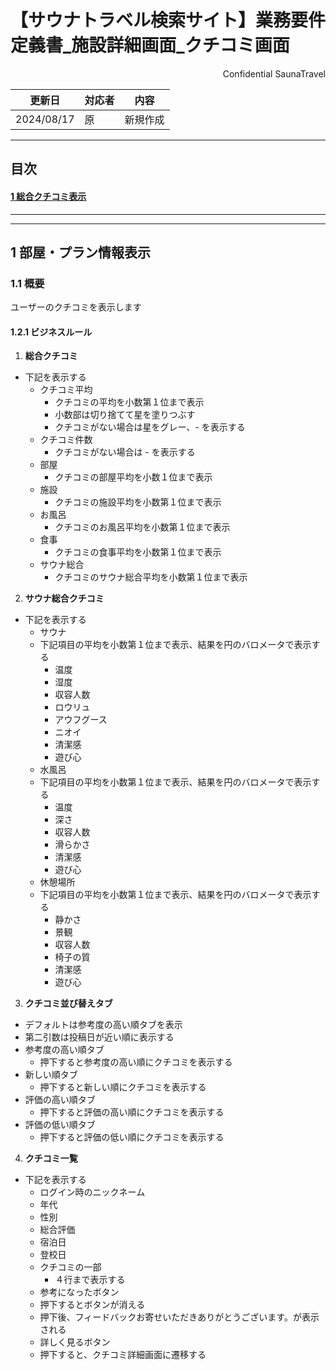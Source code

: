 # 【サウナトラベル検索サイト】業務要件定義書\_施設詳細画面\_クチコミ画面

<div style="text-align: right;">
Confidential SaunaTravel
</div>

|更新日|対応者|内容|
|-|-|-|
| 2024/08/17 | 原 | 新規作成 |

***

## 目次
#### [1 総合クチコミ表示](#anchor1)

***


***

<a id="anchor1"></a>

## 1 部屋・プラン情報表示

### 1.1 概要

ユーザーのクチコミを表示します

#### 1.2.1 ビジネスルール

1. **総合クチコミ**
- 下記を表示する
  - クチコミ平均
    - クチコミの平均を小数第１位まで表示
    - 小数部は切り捨てて星を塗りつぶす 
    - クチコミがない場合は星をグレー、- を表示する
  - クチコミ件数
    - クチコミがない場合は - を表示する
  - 部屋
    - クチコミの部屋平均を小数１位まで表示
  - 施設 
    - クチコミの施設平均を小数第１位まで表示
  - お風呂
    - クチコミのお風呂平均を小数第１位まで表示
  - 食事 
    - クチコミの食事平均を小数第１位まで表示
  - サウナ総合
    - クチコミのサウナ総合平均を小数第１位まで表示

2. **サウナ総合クチコミ**
- 下記を表示する
  - サウナ
  - 下記項目の平均を小数第１位まで表示、結果を円のバロメータで表示する
    - 温度
    - 湿度
    - 収容人数
    - ロウリュ
    - アウフグース
    - ニオイ
    - 清潔感
    - 遊び心
  - 水風呂
  - 下記項目の平均を小数第１位まで表示、結果を円のバロメータで表示する
    - 温度
    - 深さ
    - 収容人数
    - 滑らかさ
    - 清潔感
    - 遊び心
  - 休憩場所
  - 下記項目の平均を小数第１位まで表示、結果を円のバロメータで表示する
    - 静かさ
    - 景観
    - 収容人数
    - 椅子の質
    - 清潔感
    - 遊び心

3. **クチコミ並び替えタブ**
- デフォルトは参考度の高い順タブを表示
- 第二引数は投稿日が近い順に表示する
- 参考度の高い順タブ
  - 押下すると参考度の高い順にクチコミを表示する
- 新しい順タブ
  - 押下すると新しい順にクチコミを表示する
- 評価の高い順タブ
  - 押下すると評価の高い順にクチコミを表示する
- 評価の低い順タブ
  - 押下すると評価の低い順にクチコミを表示する

4. **クチコミ一覧**
- 下記を表示する
  - ログイン時のニックネーム
  - 年代
  - 性別
  - 総合評価
  - 宿泊日
  - 登校日
  - クチコミの一部
    - ４行まで表示する
  - 参考になったボタン
   - 押下するとボタンが消える
   - 押下後、フィードバックお寄せいただきありがとうございます。が表示される
  - 詳しく見るボタン
   - 押下すると、クチコミ詳細画面に遷移する
